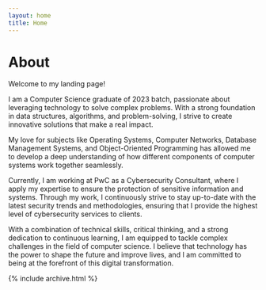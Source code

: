 ```yaml
---
layout: home
title: Home
---
```


# About

Welcome to my landing page!

I am a Computer Science graduate of 2023 batch, passionate about leveraging technology to solve complex problems. With a strong foundation in data structures, algorithms, and problem-solving, I strive to create innovative solutions that make a real impact.

My love for subjects like Operating Systems, Computer Networks, Database Management Systems, and Object-Oriented Programming has allowed me to develop a deep understanding of how different components of computer systems work together seamlessly.

Currently, I am working at PwC as a Cybersecurity Consultant, where I apply my expertise to ensure the protection of sensitive information and systems. Through my work, I continuously strive to stay up-to-date with the latest security trends and methodologies, ensuring that I provide the highest level of cybersecurity services to clients.

With a combination of technical skills, critical thinking, and a strong dedication to continuous learning, I am equipped to tackle complex challenges in the field of computer science. I believe that technology has the power to shape the future and improve lives, and I am committed to being at the forefront of this digital transformation.

{% include archive.html %}
